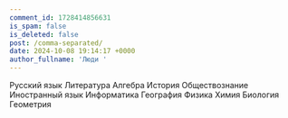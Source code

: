 ```yaml
---
comment_id: 1728414856631
is_spam: false
is_deleted: false
post: /comma-separated/
date: 2024-10-08 19:14:17 +0000
author_fullname: 'Люди '
---
```


Русский язык
Литература
Алгебра
История
Обществознание
Иностранный язык
Информатика
География
Физика
Химия
Биология
Геометрия
